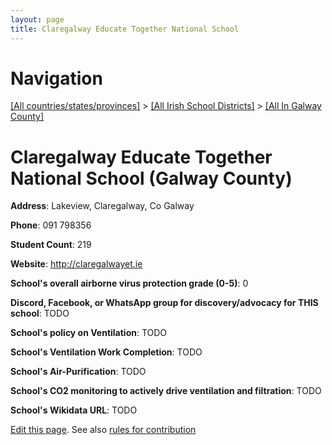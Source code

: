 ```yaml
---
layout: page
title: Claregalway Educate Together National School
---
```

# Navigation

[[All countries/states/provinces]](../../..) > [[All Irish School Districts]](../..) > [[All In Galway County]](..)

# Claregalway Educate Together National School (Galway County)

**Address**: Lakeview, Claregalway, Co Galway

**Phone**: 091 798356

**Student Count**: 219

**Website**: <http://claregalwayet.ie>

**School's overall airborne virus protection grade (0-5)**: 0

**Discord, Facebook, or WhatsApp group for discovery/advocacy for THIS school**: TODO

**School's policy on Ventilation**: TODO

**School's Ventilation Work Completion**: TODO

**School's Air-Purification**: TODO

**School's CO2 monitoring to actively drive ventilation and filtration**: TODO

**School's Wikidata URL**: TODO


[Edit this page](https://github.com/ventilate-schools/Ireland/edit/main/./Galway_County/Claregalway_Educate_Together_National_School.md). See also [rules for contribution](../../../contribution-rules/)